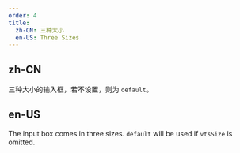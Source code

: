 ```yaml
---
order: 4
title:
  zh-CN: 三种大小
  en-US: Three Sizes
---
```


## zh-CN

三种大小的输入框，若不设置，则为 `default`。

## en-US

The input box comes in three sizes. `default` will be used if `vtsSize` is omitted.
